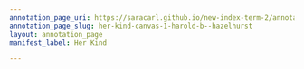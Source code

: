 ```yaml
---
annotation_page_uri: https://saracarl.github.io/new-index-term-2/annotations/her-kind-canvas-1-harold-b--hazelhurst.json
annotation_page_slug: her-kind-canvas-1-harold-b--hazelhurst
layout: annotation_page
manifest_label: Her Kind

---
```

